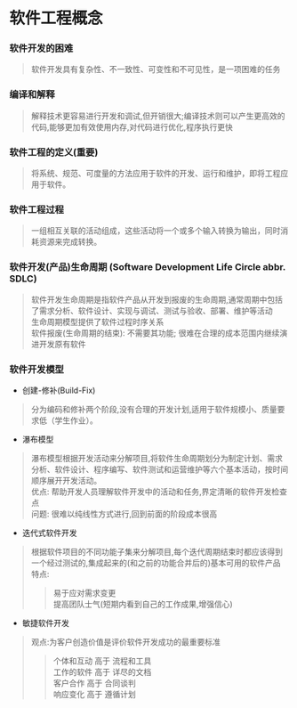 软件工程概念
===========

### 软件开发的困难
> 软件开发具有复杂性、不一致性、可变性和不可见性，是一项困难的任务<br>

### 编译和解释
> 解释技术更容易进行开发和调试,但开销很大;编译技术则可以产生更高效的代码,能够更加有效使用内存,对代码进行优化,程序执行更快<br>

### 软件工程的定义(重要)
> 将系统、规范、可度量的方法应用于软件的开发、运行和维护，即将工程应用于软件。<br>

### 软件工程过程
> 一组相互关联的活动组成，这些活动将一个或多个输入转换为输出，同时消耗资源来完成转换。<br>

### 软件开发(产品)生命周期 (Software Development Life Circle abbr. SDLC)
> 软件开发生命周期是指软件产品从开发到报废的生命周期,通常周期中包括了需求分析、软件设计、实现与调试、测试与验收、部署、维护等活动<br>
> 生命周期模型提供了软件过程时序关系<br>
> 软件报废(生命周期的结束): 不需要其功能; 很难在合理的成本范围内继续演进开发原有软件<br>

### 软件开发模型

* 创建-修补(Build-Fix)
> 分为编码和修补两个阶段,没有合理的开发计划,适用于软件规模小、质量要求低（学生作业）。<br>

* 瀑布模型
> 瀑布模型根据开发活动来分解项目,将软件生命周期划分为制定计划、需求分析、软件设计、程序编写、软件测试和运营维护等六个基本活动，按时间顺序展开开发活动。<br>
> 优点: 帮助开发人员理解软件开发中的活动和任务,界定清晰的软件开发检查点<br>
> 问题: 很难以纯线性方式进行,回到前面的阶段成本很高<br>

* 迭代式软件开发
> 根据软件项目的不同功能子集来分解项目,每个迭代周期结束时都应该得到一个经过测试的,集成起来的(和之前的功能合并后的)基本可用的软件产品<br>
> 特点:<br>
>> 易于应对需求变更<br>
>> 提高团队士气(短期内看到自己的工作成果,增强信心)<br>

* 敏捷软件开发
> 观点:为客户创造价值是评价软件开发成功的最重要标准<br>
>> 个体和互动 高于 流程和工具<br>
>> 工作的软件 高于 详尽的文档<br>
>>   客户合作 高于 合同谈判<br>
>>   响应变化 高于 遵循计划<br>
